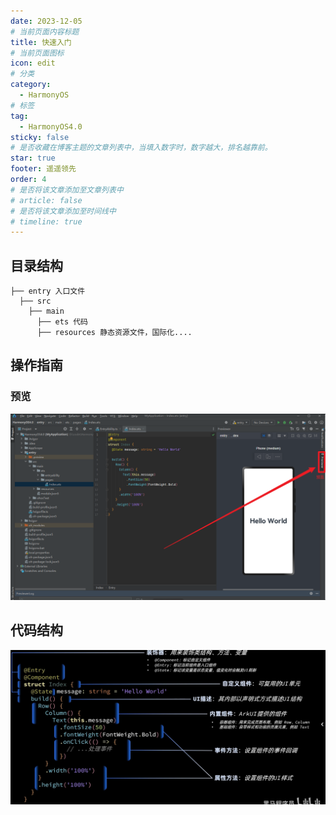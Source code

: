 ```yaml
---
date: 2023-12-05
# 当前页面内容标题
title: 快速入门
# 当前页面图标
icon: edit
# 分类
category:
  - HarmonyOS
# 标签
tag:
  - HarmonyOS4.0
sticky: false
# 是否收藏在博客主题的文章列表中，当填入数字时，数字越大，排名越靠前。
star: true
footer: 遥遥领先
order: 4
# 是否将该文章添加至文章列表中
# article: false
# 是否将该文章添加至时间线中
# timeline: true
---
```

## 目录结构
```
├── entry 入口文件
  ├── src
    ├── main 
      ├── ets 代码
      ├── resources 静态资源文件，国际化....
```
## 操作指南

### 预览

![](./img/快速入门/操作指南(预览).png)  

## 代码结构

![](./img/快速入门/代码结构.png)  

